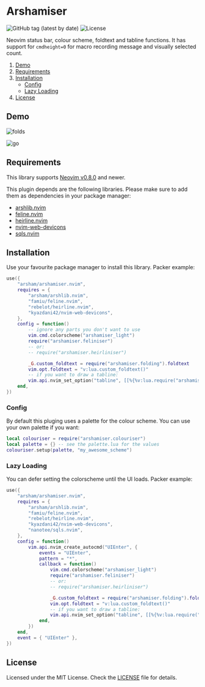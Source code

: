 # Arshamiser

![GitHub tag (latest by date)](https://img.shields.io/github/v/tag/arsham/arshamiser.nvim)
![License](https://img.shields.io/github/license/arsham/arshamiser.nvim)

Neovim status bar, colour scheme, foldtext and tabline functions. It has
support for `cmdheight=0` for macro recording message and visually selected
count.

1. [Demo](#demo)
2. [Requirements](#requirements)
3. [Installation](#installation)
   - [Config](#config)
   - [Lazy Loading](#lazy-loading)
4. [License](#license)

## Demo

![folds](https://user-images.githubusercontent.com/428611/148667078-25211d3c-116a-4c6f-938a-bb52b8bb1163.png)

![go](https://user-images.githubusercontent.com/428611/148667079-f441fc97-4157-4ed3-b2bb-81a64d358107.png)

## Requirements

This library supports [Neovim
v0.8.0](https://github.com/neovim/neovim/releases/tag/v0.8.0) and newer.

This plugin depends are the following libraries. Please make sure to add them
as dependencies in your package manager:

- [arshlib.nvim](https://github.com/arsham/arshlib.nvim)
- [feline.nvim](https://github.com/famiu/feline.nvim)
- [heirline.nvim](https://github.com/rebelot/heirline.nvim)
- [nvim-web-devicons](https://github.com/kyazdani42/nvim-web-devicons)
- [sqls.nvim](https://github.com/nanotee/sqls.nvim)

## Installation

Use your favourite package manager to install this library. Packer example:

```lua
use({
	"arsham/arshamiser.nvim",
	requires = {
		"arsham/arshlib.nvim",
		"famiu/feline.nvim",
		"rebelot/heirline.nvim",
		"kyazdani42/nvim-web-devicons",
	},
	config = function()
		-- ignore any parts you don't want to use
		vim.cmd.colorscheme("arshamiser_light")
		require("arshamiser.feliniser")
		-- or:
		-- require("arshamiser.heirliniser")

		_G.custom_foldtext = require("arshamiser.folding").foldtext
		vim.opt.foldtext = "v:lua.custom_foldtext()"
		-- if you want to draw a tabline:
		vim.api.nvim_set_option("tabline", [[%{%v:lua.require("arshamiser.tabline").draw()%}]])
	end,
})
```

### Config

By default this pluging uses a palette for the colour scheme. You can use your
own palette if you want:

```lua
local colouriser = require("arshamiser.colouriser")
local palette = {} -- see the palette.lua for the values
colouriser.setup(palette, "my_awesome_scheme")
```

### Lazy Loading

You can defer setting the colorscheme until the UI loads. Packer example:

```lua
use({
	"arsham/arshamiser.nvim",
	requires = {
		"arsham/arshlib.nvim",
		"famiu/feline.nvim",
		"rebelot/heirline.nvim",
		"kyazdani42/nvim-web-devicons",
		"nanotee/sqls.nvim",
	},
	config = function()
		vim.api.nvim_create_autocmd("UIEnter", {
			events = "UIEnter",
			pattern = "*",
			callback = function()
				vim.cmd.colorscheme("arshamiser_light")
				require("arshamiser.feliniser")
				-- or:
				-- require("arshamiser.heirliniser")

				_G.custom_foldtext = require("arshamiser.folding").foldtext
				vim.opt.foldtext = "v:lua.custom_foldtext()"
				-- if you want to draw a tabline:
				vim.api.nvim_set_option("tabline", [[%{%v:lua.require("arshamiser.tabline").draw()%}]])
			end,
		})
	end,
	event = { "UIEnter" },
})
```

## License

Licensed under the MIT License. Check the [LICENSE](./LICENSE) file for details.

<!--
vim: foldlevel=1
-->
